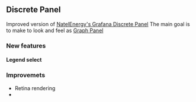 ## Discrete Panel

Improved version of [NatelEnergy's Grafana Discrete Panel](https://github.com/NatelEnergy/grafana-discrete-panel)
The main goal is to make to look and feel as [Graph Panel](http://docs.grafana.org/features/panels/graph/)

### New features

#### Legend select


### Improvemets

* Retina rendering
* 

